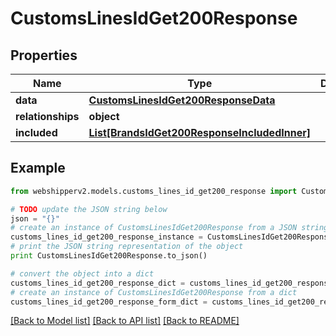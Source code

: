 # CustomsLinesIdGet200Response


## Properties
Name | Type | Description | Notes
------------ | ------------- | ------------- | -------------
**data** | [**CustomsLinesIdGet200ResponseData**](CustomsLinesIdGet200ResponseData.md) |  | [optional] 
**relationships** | **object** |  | [optional] 
**included** | [**List[BrandsIdGet200ResponseIncludedInner]**](BrandsIdGet200ResponseIncludedInner.md) |  | [optional] 

## Example

```python
from webshipperv2.models.customs_lines_id_get200_response import CustomsLinesIdGet200Response

# TODO update the JSON string below
json = "{}"
# create an instance of CustomsLinesIdGet200Response from a JSON string
customs_lines_id_get200_response_instance = CustomsLinesIdGet200Response.from_json(json)
# print the JSON string representation of the object
print CustomsLinesIdGet200Response.to_json()

# convert the object into a dict
customs_lines_id_get200_response_dict = customs_lines_id_get200_response_instance.to_dict()
# create an instance of CustomsLinesIdGet200Response from a dict
customs_lines_id_get200_response_form_dict = customs_lines_id_get200_response.from_dict(customs_lines_id_get200_response_dict)
```
[[Back to Model list]](../README.md#documentation-for-models) [[Back to API list]](../README.md#documentation-for-api-endpoints) [[Back to README]](../README.md)


